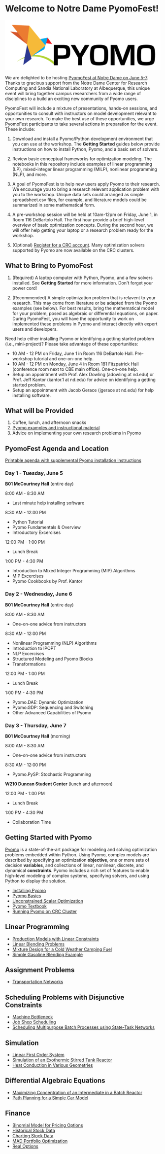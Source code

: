 # Welcome to Notre Dame PyomoFest!

![](images/pyomo.png)

We are delighted to be hosting [PyomoFest at Notre Dame on June 5-7](ND-Pyomo-Workshop-Agenda.pdf). Thanks to gracious support from the Notre Dame Center for Research Computing and Sandia National Laboratory at Albequerque, this unique event will bring together campus researchers from a wide range of disciplines to a build an exciting new community of Pyomo users.

PyomoFest will include a mixture of presentations, hands-on sessions, and opportunities to consult with instructors on model development relevant to your own research. To make the best use of these opportunities, we urge PyomoFest participants to take several actions in preparation for the event.  These include:

1. Download and install a Pyomo/Python development environment that you can use at the workshop.  The **Getting Started** guides below provide instructions on how to install Python, Pyomo, and a basic set of solvers. 

2. Review basic conceptual frameworks for optimization modeling. The notebooks in this repository include examples of linear programming (LP), mixed-integer linear programming (MILP), nonlinear programming (NLP), and more. 

3. A goal of PyomoFest is to help new users apply Pyomo to their research. We encourage you to bring a research relevant application problem with you to the workshop. Unique data sets could arranged as simple spreadsheet.csv files, for example, and literature models could be summarized in some mathematical form.

4. A pre-workshop session will be held at 10am-12pm on Friday, June 1, in Room 116 DeBartolo Hall. The first hour provide a brief high-level overview of basic optimization concepts. During the second hour, we will offer help getting your laptop or a research problem ready for the workshop.

5. (Optional) [Register for a CRC account](https://wiki.crc.nd.edu/w/index.php/How_to_Obtain_a_CRC_Account). Many optimization solvers supported by Pyomo are now available on the CRC clusters.

## What to Bring to PyomoFest

1. (Required) A laptop computer with Python, Pyomo, and a few solvers installed. See **Getting Started** for more information. Don't forget your power cord!

2. (Recommended) A simple optimization problem that is relavent to your research. This may come from literature or be adapted from the Pyomo examples (see below). For best results, bring the mathematical model for your problem, posed as algebraic or differential equations, on paper. During PyomoFest, you will have the opportunity to work on implemented these problems in Pyomo and interact directly with expert users and developers.

Need help either installing Pyomo or identifying a getting started problem (i.e., mini-project)? Please take advantage of these opportunities:
* 10 AM - 12 PM on Friday, June 1 in Room 116 DeBartolo Hall. Pre-workshop tutorial and one-on-one help.
* 10 AM - 12 PM on Monday, June 4 in Room 181 Fitzpatrick Hall (conference room next to CBE main office). One-on-one help.
* Setup an appointment with Prof. Alex Dowling (adowling at nd.edu) or Prof. Jeff Kantor (kantor.1 at nd.edu) for advice on identifying a getting started problem.
* Setup an appointment with Jacob Gerace (jgerace at nd.edu) for help installing software.

## What will be Provided

1. Coffee, lunch, and afternoon snacks
2. [Pyomo examples and instructional material](http://www.pyomo.org/workshop-examples/)
3. Advice on implementing your own research problems in Pyomo

## PyomoFest Agenda and Location

[Printable agenda with supplemental Pyomo installation instructions](ND-Pyomo-Workshop-Agenda.pdf)

### Day 1 - Tuesday, June 5

**B01 McCourtney Hall** (entire day)

8:00 AM - 8:30 AM
* Last minute help installing software


8:30 AM - 12:00 PM
* Python Tutorial
* Pyomo Fundamentals & Overview
* Introductory Excercises


12:00 PM - 1:00 PM
* Lunch Break


1:00 PM - 4:30 PM
* Introduction to Mixed Integer Programming (MIP) Algorithms
* MIP Excercises
* Pyomo Cookbooks by Prof. Kantor

### Day 2 - Wednesday, June 6

**B01 McCourtney Hall** (entire day)

8:00 AM - 8:30 AM
* One-on-one advice from instructors


8:30 AM - 12:00 PM
* Nonlinear Programming (NLP) Algorithms
* Introduction to IPOPT
* NLP Excercises
* Structured Modeling and Pyomo Blocks
* Transformations


12:00 PM - 1:00 PM
* Lunch Break


1:00 PM - 4:30 PM
* Pyomo.DAE: Dynamic Optimization
* Pyomo.GDP: Sequencing and Switching
* Other Advanced Capabilities of Pyomo

### Day 3 - Thursday, June 7

**B01 McCourtney Hall** (morning)

8:00 AM - 8:30 AM
* One-on-one advice from instructors

8:30 AM - 12:00 PM
* Pyomo.PySP: Stochastic Programming


**W210 Duncan Student Center** (lunch and afternoon)

12:00 PM - 1:00 PM
* Lunch Break


1:00 PM - 4:30 PM
* Collaboration Time

## Getting Started with Pyomo

[Pyomo](http://www.pyomo.org/) is a state-of-the-art package for modeling and solving optimization problems embedded within Python. Using Pyomo, complex models are described by specifying an optimization **objective**, one or more sets of decision **variables**, and collections of linear, nonlinear, discrete, and dynamical **constraints**. Pyomo includes a rich set of features to enable high-level modeling of complex systems, specifying solvers, and using Python to display the solution.

* [Installing Pyomo](notebooks/intro/Installing_Pyomo.ipynb)
* [Pyomo Basics](notebooks/intro/Pyomo_Basics.ipynb)
* [Unconstrained Scalar Optimization](notebooks/intro/Unconstrained_Scalar_Optimization.ipynb)
* [Pyomo Textbook](https://link-springer-com.proxy.library.nd.edu/book/10.1007%2F978-3-319-58821-6)
* [Running Pyomo on CRC Cluster](CRC.md)

## Linear Programming

* [Production Models with Linear Constraints](notebooks/lp/Production_Models_with_Linear_Constraints.ipynb)
* [Linear Blending Problems](notebooks/lp/Linear_Blending_Problem.ipynb)
* [Mixture Design for a Cold Weather Camping Fuel](notebooks/lp/Mixture_Design_Cold_Weather_Fuel.ipynb)
* [Simple Gasoline Blending Example](notebooks/lp/Gasoline_Blending.ipynb)

## Assignment Problems

* [Transportation Networks](notebooks/assignment/Transportation_Networks.ipynb)

## Scheduling Problems with Disjunctive Constraints

* [Machine Bottleneck](notebooks/scheduling/Machine_Bottleneck.ipynb)
* [Job Shop Scheduling](notebooks/scheduling/Job_Shop_Scheduling.ipynb)
* [Scheduling Multipurpose Batch Processes using State-Task Networks](notebooks/scheduling/Scheduling_Multipurpose_Batch_Processes_using_State-Task_Networks.ipynb)

## Simulation

* [Linear First Order System](notebooks/simulation/Linear_First_Order_System.ipynb)
* [Simulation of an Exothermic Stirred Tank Reactor](notebooks/simulation/Exothermic_CSTR.ipynb)
* [Heat Conduction in Various Geometries](notebooks/simulation/Heat_Conduction_in_Various_Geometries.ipynb)

## Differential Algebraic Equations

* [Maximizing Concentration of an Intermediate in a Batch Reactor](notebooks/dae/Maximizing_Concentration_of_an_Intermediate_in_a_Batch_Reactor.ipynb)
* [Path Planning for a Simple Car Model](notebooks/dae/Path_Planning_for_a_Simple_Car.ipynb)

## Finance

* [Binomial Model for Pricing Options](notebooks/finance/Binomial_Model_for_Pricing_Options.ipynb)
* [Historical Stock Data](notebooks/finance/Historical_Stock_Data.ipynb)
* [Charting Stock Data](notebooks/finance/Charting_Stock_Data.ipynb)
* [MAD Portfolio Optimization](notebooks/finance/MAD_Portfolio_Optimization.ipynb)
* [Real Options](notebooks/finance/Real_Options.ipynb)
